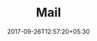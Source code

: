 ---
title: "Mail"
date: 2017-09-26T12:57:20+05:30
draft: false
url : /account/shortlist-mail-return
layout: shortlist-mail

shortlistReturn: true

shortlist: true

---